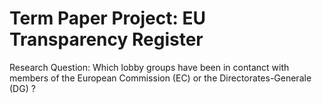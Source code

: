# Term Paper Project: EU Transparency Register

Research Question: Which lobby groups have been in contanct with members of the European Commission (EC) or the Directorates-Generale (DG) ?